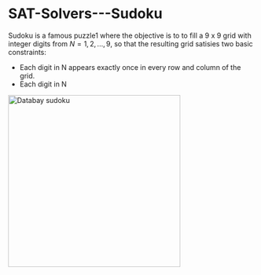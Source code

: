 # SAT-Solvers---Sudoku

Sudoku is a famous puzzle1 where the objective is to to fill a 9 x 9 grid with integer digits from
$`N = {1,2,...,9}`$, so that the resulting grid satisies two basic constraints:
- Each digit in N appears exactly once in every row and column of the grid.
- Each digit in N
<p align="left">
<img src="https://media2.giphy.com/media/l41Yy6jvn3BXYDRu0/giphy.gif", alt="Databay sudoku" title="Databay sudoku" width="350"/>
</p>
